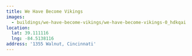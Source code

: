 ```yaml
---
title: We Have Become Vikings
images:
  - buildings/we-have-become-vikings/we-have-become-vikings-0_hdkqai
location:
  lat: 39.111116
  lng: -84.5138116
address: '1355 Walnut, Cincinnati'
---
```


